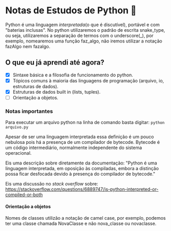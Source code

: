 # Notas de Estudos de Python 🐍
Python é uma linguagem *interpretada*(o que é discutível), portável e com "baterias inclusas". No 
python utilizaremos o padrão de escrita snake_type, ou seja, utilizaremos a separação de termos com 
o underscore(_), por exemplo, nomearemos uma função faz_algo, não iremos utilizar a notação fazAlgo nem fazalgo.
## O que eu já aprendi até agora?
 - [x] Sintaxe básica e a filosofia de funcionamento do python.
 - [x] Tópicos comuns à maioria das linguagens de programação (arquivo, io, estruturas de dados).
 - [x] Estruturas de dados built in (lists, tuples).
 - [ ] Orientação a objetos.
### Notas importantes
Para executar um arquivo python na linha de comando basta digitar:
``` python arquivo.py ```

Apesar de ser uma linguagem interpretada essa definição é um pouco nebulosa pois há a presença de
um compilador de bytecode. Bytecode é um código intermediário, normalmente independente do sistema operacional.

Eis uma descrição sobre diretamente da documentação:
"Python é uma linguagem interpretada, em oposição às compiladas, embora a distinção possa ficar 
desfocada devido à presença do compilador de bytecode."

Eis uma discussão no *stack overflow* sobre:
https://stackoverflow.com/questions/6889747/is-python-interpreted-or-compiled-or-both

#### Orientação a objetos
Nomes de classes utilizão a notação de camel case, por exemplo, podemos ter uma classe chamada NovaClasse e não
nova_classe ou novaclasse.
